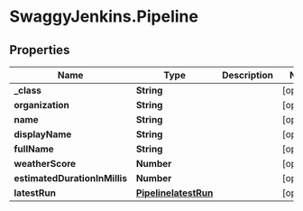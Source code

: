 # SwaggyJenkins.Pipeline

## Properties
Name | Type | Description | Notes
------------ | ------------- | ------------- | -------------
**_class** | **String** |  | [optional] 
**organization** | **String** |  | [optional] 
**name** | **String** |  | [optional] 
**displayName** | **String** |  | [optional] 
**fullName** | **String** |  | [optional] 
**weatherScore** | **Number** |  | [optional] 
**estimatedDurationInMillis** | **Number** |  | [optional] 
**latestRun** | [**PipelinelatestRun**](PipelinelatestRun.md) |  | [optional] 


